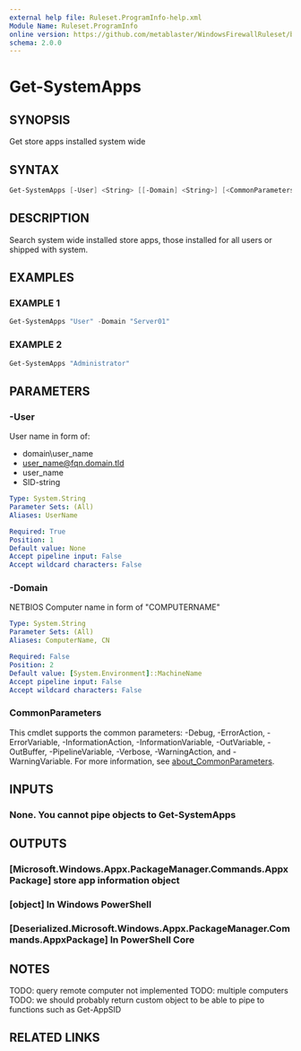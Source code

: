 ```yaml
---
external help file: Ruleset.ProgramInfo-help.xml
Module Name: Ruleset.ProgramInfo
online version: https://github.com/metablaster/WindowsFirewallRuleset/blob/master/Modules/Ruleset.ProgramInfo/Help/en-US/Get-SystemApps.md
schema: 2.0.0
---
```


# Get-SystemApps

## SYNOPSIS

Get store apps installed system wide

## SYNTAX

```powershell
Get-SystemApps [-User] <String> [[-Domain] <String>] [<CommonParameters>]
```

## DESCRIPTION

Search system wide installed store apps, those installed for all users or shipped with system.

## EXAMPLES

### EXAMPLE 1

```powershell
Get-SystemApps "User" -Domain "Server01"
```

### EXAMPLE 2

```powershell
Get-SystemApps "Administrator"
```

## PARAMETERS

### -User

User name in form of:

- domain\user_name
- user_name@fqn.domain.tld
- user_name
- SID-string

```yaml
Type: System.String
Parameter Sets: (All)
Aliases: UserName

Required: True
Position: 1
Default value: None
Accept pipeline input: False
Accept wildcard characters: False
```

### -Domain

NETBIOS Computer name in form of "COMPUTERNAME"

```yaml
Type: System.String
Parameter Sets: (All)
Aliases: ComputerName, CN

Required: False
Position: 2
Default value: [System.Environment]::MachineName
Accept pipeline input: False
Accept wildcard characters: False
```

### CommonParameters

This cmdlet supports the common parameters: -Debug, -ErrorAction, -ErrorVariable, -InformationAction, -InformationVariable, -OutVariable, -OutBuffer, -PipelineVariable, -Verbose, -WarningAction, and -WarningVariable. For more information, see [about_CommonParameters](http://go.microsoft.com/fwlink/?LinkID=113216).

## INPUTS

### None. You cannot pipe objects to Get-SystemApps

## OUTPUTS

### [Microsoft.Windows.Appx.PackageManager.Commands.AppxPackage] store app information object

### [object] In Windows PowerShell

### [Deserialized.Microsoft.Windows.Appx.PackageManager.Commands.AppxPackage] In PowerShell Core

## NOTES

TODO: query remote computer not implemented
TODO: multiple computers
TODO: we should probably return custom object to be able to pipe to functions such as Get-AppSID

## RELATED LINKS
